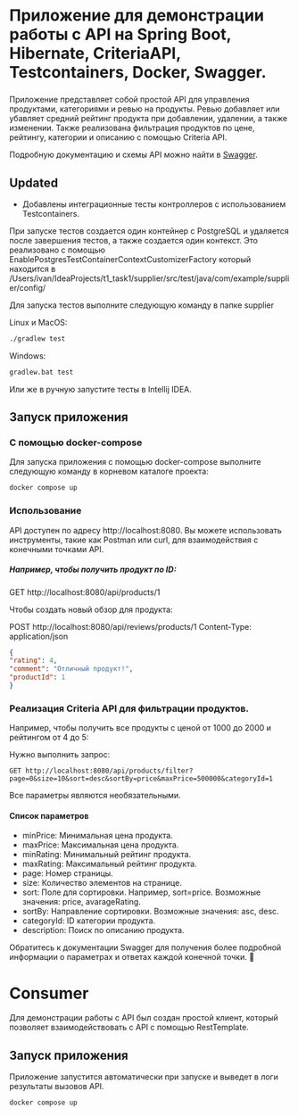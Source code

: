 # Приложение для демонстрации работы с API на Spring Boot, Hibernate, CriteriaAPI, Testcontainers, Docker, Swagger.
###
Приложение представляет собой простой API для управления продуктами, категориями и ревью на продукты.
Ревью добавляет или убавляет средний рейтинг продукта при добавлении, удалении, а также изменении.
Также реализована фильтрация продуктов по цене, рейтингу, категории и описанию с помощью Criteria API.

 Подробную документацию и схемы API можно найти в [Swagger](http://localhost:8080/swagger-ui/index.html).

## Updated 
- Добавлены интеграционные тесты контроллеров с использованием Testcontainers.

При запуске тестов создается один контейнер с PostgreSQL и удаляется после завершения тестов, а также создается один контекст.
Это реализовано с помощью EnablePostgresTestContainerContextCustomizerFactory который находится в /Users/ivan/IdeaProjects/t1_task1/supplier/src/test/java/com/example/supplier/config/


Для запуска тестов выполните следующую команду в папке supplier

Linux и MacOS:
```bash
./gradlew test
```

Windows:
```bash
gradlew.bat test
```
Или же в ручную запустите тесты в Intellij IDEA.



## Запуск приложения
### С помощью docker-compose
Для запуска приложения с помощью docker-compose выполните следующую команду в корневом каталоге проекта:
```bash
docker compose up
```


### Использование
API доступен по адресу http://localhost:8080. Вы можете использовать инструменты, такие как Postman или curl, для взаимодействия с конечными точками API.

##### Например, чтобы получить продукт по ID:

GET http://localhost:8080/api/products/1

Чтобы создать новый обзор для продукта:

POST http://localhost:8080/api/reviews/products/1
Content-Type: application/json

```json
{
"rating": 4,
"comment": "Отличный продукт!",
"productId": 1
}
```

### Реализация Criteria API для фильтрации продуктов.
Например, чтобы получить все продукты с ценой от 1000 до 2000 и рейтингом от 4 до 5:

Нужно выполнить запрос:
```http request
GET http://localhost:8080/api/products/filter?page=0&size=10&sort=desc&sortBy=price&maxPrice=500000&categoryId=1
```

Все параметры являются необязательными.
#### Список параметров
- minPrice: Минимальная цена продукта.
- maxPrice: Максимальная цена продукта.
- minRating: Минимальный рейтинг продукта.
- maxRating: Максимальный рейтинг продукта.
- page: Номер страницы.
- size: Количество элементов на странице.
- sort: Поле для сортировки. Например, sort=price. Возможные значения: price, avarageRating.
- sortBy: Направление сортировки. Возможные значения: asc, desc.
- categoryId: ID категории продукта.
- description: Поиск по описанию продукта.

Обратитесь к документации Swagger для получения более подробной информации о параметрах и ответах каждой конечной точки. 🚀

# Consumer 
Для демонстрации работы с API был создан простой клиент, который позволяет взаимодействовать с API с помощью RestTemplate.

## Запуск приложения
Приложение запустится автоматически при запуске и выведет в логи результаты вызовов API.
```bash
docker compose up
```
